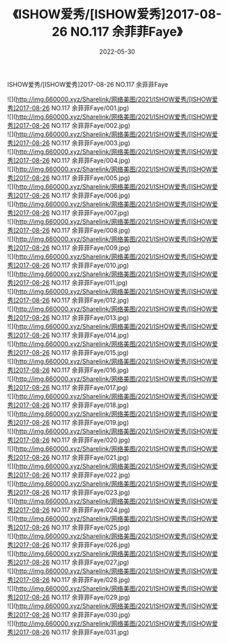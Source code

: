 ﻿---
layout: post
title:  《ISHOW爱秀/[ISHOW爱秀]2017-08-26 NO.117 余菲菲Faye》
date:   2022-05-30
img: http://img.660000.xyz/Sharelink/网络美图/2021/ISHOW爱秀/[ISHOW爱秀]2017-08-26 NO.117 余菲菲Faye/000.jpg
categories: [美女, 清纯, 唯美]
---

ISHOW爱秀/[ISHOW爱秀]2017-08-26 NO.117 余菲菲Faye

 ![](http://img.660000.xyz/Sharelink/网络美图/2021/ISHOW爱秀/[ISHOW爱秀]2017-08-26 NO.117 余菲菲Faye/001.jpg) <br>![](http://img.660000.xyz/Sharelink/网络美图/2021/ISHOW爱秀/[ISHOW爱秀]2017-08-26 NO.117 余菲菲Faye/002.jpg) <br>![](http://img.660000.xyz/Sharelink/网络美图/2021/ISHOW爱秀/[ISHOW爱秀]2017-08-26 NO.117 余菲菲Faye/003.jpg) <br>![](http://img.660000.xyz/Sharelink/网络美图/2021/ISHOW爱秀/[ISHOW爱秀]2017-08-26 NO.117 余菲菲Faye/004.jpg) <br>![](http://img.660000.xyz/Sharelink/网络美图/2021/ISHOW爱秀/[ISHOW爱秀]2017-08-26 NO.117 余菲菲Faye/005.jpg) <br>![](http://img.660000.xyz/Sharelink/网络美图/2021/ISHOW爱秀/[ISHOW爱秀]2017-08-26 NO.117 余菲菲Faye/006.jpg) <br>![](http://img.660000.xyz/Sharelink/网络美图/2021/ISHOW爱秀/[ISHOW爱秀]2017-08-26 NO.117 余菲菲Faye/007.jpg) <br>![](http://img.660000.xyz/Sharelink/网络美图/2021/ISHOW爱秀/[ISHOW爱秀]2017-08-26 NO.117 余菲菲Faye/008.jpg) <br>![](http://img.660000.xyz/Sharelink/网络美图/2021/ISHOW爱秀/[ISHOW爱秀]2017-08-26 NO.117 余菲菲Faye/009.jpg) <br>![](http://img.660000.xyz/Sharelink/网络美图/2021/ISHOW爱秀/[ISHOW爱秀]2017-08-26 NO.117 余菲菲Faye/010.jpg) <br>![](http://img.660000.xyz/Sharelink/网络美图/2021/ISHOW爱秀/[ISHOW爱秀]2017-08-26 NO.117 余菲菲Faye/011.jpg) <br>![](http://img.660000.xyz/Sharelink/网络美图/2021/ISHOW爱秀/[ISHOW爱秀]2017-08-26 NO.117 余菲菲Faye/012.jpg) <br>![](http://img.660000.xyz/Sharelink/网络美图/2021/ISHOW爱秀/[ISHOW爱秀]2017-08-26 NO.117 余菲菲Faye/013.jpg) <br>![](http://img.660000.xyz/Sharelink/网络美图/2021/ISHOW爱秀/[ISHOW爱秀]2017-08-26 NO.117 余菲菲Faye/014.jpg) <br>![](http://img.660000.xyz/Sharelink/网络美图/2021/ISHOW爱秀/[ISHOW爱秀]2017-08-26 NO.117 余菲菲Faye/015.jpg) <br>![](http://img.660000.xyz/Sharelink/网络美图/2021/ISHOW爱秀/[ISHOW爱秀]2017-08-26 NO.117 余菲菲Faye/016.jpg) <br>![](http://img.660000.xyz/Sharelink/网络美图/2021/ISHOW爱秀/[ISHOW爱秀]2017-08-26 NO.117 余菲菲Faye/017.jpg) <br>![](http://img.660000.xyz/Sharelink/网络美图/2021/ISHOW爱秀/[ISHOW爱秀]2017-08-26 NO.117 余菲菲Faye/018.jpg) <br>![](http://img.660000.xyz/Sharelink/网络美图/2021/ISHOW爱秀/[ISHOW爱秀]2017-08-26 NO.117 余菲菲Faye/019.jpg) <br>![](http://img.660000.xyz/Sharelink/网络美图/2021/ISHOW爱秀/[ISHOW爱秀]2017-08-26 NO.117 余菲菲Faye/020.jpg) <br>![](http://img.660000.xyz/Sharelink/网络美图/2021/ISHOW爱秀/[ISHOW爱秀]2017-08-26 NO.117 余菲菲Faye/021.jpg) <br>![](http://img.660000.xyz/Sharelink/网络美图/2021/ISHOW爱秀/[ISHOW爱秀]2017-08-26 NO.117 余菲菲Faye/022.jpg) <br>![](http://img.660000.xyz/Sharelink/网络美图/2021/ISHOW爱秀/[ISHOW爱秀]2017-08-26 NO.117 余菲菲Faye/023.jpg) <br>![](http://img.660000.xyz/Sharelink/网络美图/2021/ISHOW爱秀/[ISHOW爱秀]2017-08-26 NO.117 余菲菲Faye/024.jpg) <br>![](http://img.660000.xyz/Sharelink/网络美图/2021/ISHOW爱秀/[ISHOW爱秀]2017-08-26 NO.117 余菲菲Faye/025.jpg) <br>![](http://img.660000.xyz/Sharelink/网络美图/2021/ISHOW爱秀/[ISHOW爱秀]2017-08-26 NO.117 余菲菲Faye/026.jpg) <br>![](http://img.660000.xyz/Sharelink/网络美图/2021/ISHOW爱秀/[ISHOW爱秀]2017-08-26 NO.117 余菲菲Faye/027.jpg) <br>![](http://img.660000.xyz/Sharelink/网络美图/2021/ISHOW爱秀/[ISHOW爱秀]2017-08-26 NO.117 余菲菲Faye/028.jpg) <br>![](http://img.660000.xyz/Sharelink/网络美图/2021/ISHOW爱秀/[ISHOW爱秀]2017-08-26 NO.117 余菲菲Faye/029.jpg) <br>![](http://img.660000.xyz/Sharelink/网络美图/2021/ISHOW爱秀/[ISHOW爱秀]2017-08-26 NO.117 余菲菲Faye/030.jpg) <br>![](http://img.660000.xyz/Sharelink/网络美图/2021/ISHOW爱秀/[ISHOW爱秀]2017-08-26 NO.117 余菲菲Faye/031.jpg) <br>